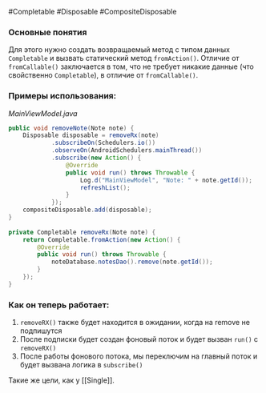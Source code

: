 #Completable #Disposable #CompositeDisposable
### Основные понятия

Для этого нужно создать возвращаемый метод с типом данных `Completable` и вызвать статический метод `fromAction()`. Отличие от `fromCallable()` заключается в том, что не требует никакие данные (что свойственно `Completable`), в отличие от `fromCallable()`.
### Примеры использования:

*MainViewModel.java*
```java
public void removeNote(Note note) {  
    Disposable disposable = removeRx(note)  
            .subscribeOn(Schedulers.io())  
            .observeOn(AndroidSchedulers.mainThread())  
            .subscribe(new Action() {  
                @Override  
                public void run() throws Throwable {  
                    Log.d("MainViewModel", "Note: " + note.getId());  
                    refreshList();  
                }  
            });  
    compositeDisposable.add(disposable);  
}  
  
private Completable removeRx(Note note) {  
    return Completable.fromAction(new Action() {  
        @Override  
        public void run() throws Throwable {  
            noteDatabase.notesDao().remove(note.getId());  
        }  
    });  
}
```

### Как он теперь работает:

1. `removeRX()` также будет находится в ожидании, когда на remove не подпишутся
2. После подписки будет создан фоновый поток и будет вызван `run()` c `removeRX()`
3. После работы фонового потока, мы переключим на главный поток и будет вызвана логика в `subscribe()`

Такие же цели, как у [[Single]].

